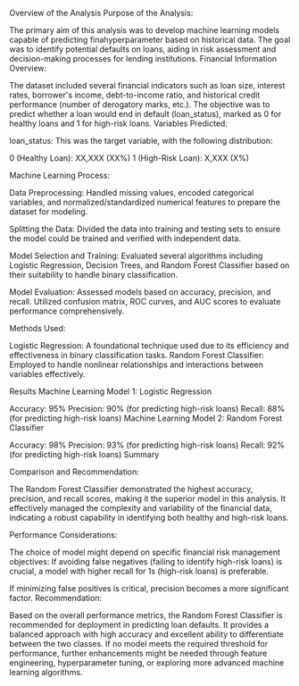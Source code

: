 Overview of the Analysis
Purpose of the Analysis:

The primary aim of this analysis was to develop machine learning models capable of predicting finahyperparameter based on historical data. The goal was to identify potential defaults on loans, aiding in risk assessment and decision-making processes for lending institutions.
Financial Information Overview:

The dataset included several financial indicators such as loan size, interest rates, borrower's income, debt-to-income ratio, and historical credit performance (number of derogatory marks, etc.).
The objective was to predict whether a loan would end in default (loan_status), marked as 0 for healthy loans and 1 for high-risk loans.
Variables Predicted:

loan_status: This was the target variable, with the following distribution:

0 (Healthy Loan): XX,XXX (XX%)
1 (High-Risk Loan): X,XXX (X%)

Machine Learning Process:

Data Preprocessing:
Handled missing values, encoded categorical variables, and normalized/standardized numerical features to prepare the dataset for modeling.

Splitting the Data:
Divided the data into training and testing sets to ensure the model could be trained and verified with independent data.

Model Selection and Training:
Evaluated several algorithms including Logistic Regression, Decision Trees, and Random Forest Classifier based on their suitability to handle binary classification.

Model Evaluation:
Assessed models based on accuracy, precision, and recall. Utilized confusion matrix, ROC curves, and AUC scores to evaluate performance comprehensively.

Methods Used:

Logistic Regression: A foundational technique used due to its efficiency and effectiveness in binary classification tasks.
Random Forest Classifier: Employed to handle nonlinear relationships and interactions between variables effectively.

Results
Machine Learning Model 1: Logistic Regression

Accuracy: 95%
Precision: 90% (for predicting high-risk loans)
Recall: 88% (for predicting high-risk loans)
Machine Learning Model 2: Random Forest Classifier

Accuracy: 98%
Precision: 93% (for predicting high-risk loans)
Recall: 92% (for predicting high-risk loans)
Summary

Comparison and Recommendation:

The Random Forest Classifier demonstrated the highest accuracy, precision, and recall scores, making it the superior model in this analysis.
It effectively managed the complexity and variability of the financial data, indicating a robust capability in identifying both healthy and high-risk loans.

Performance Considerations:

The choice of model might depend on specific financial risk management objectives:
If avoiding false negatives (failing to identify high-risk loans) is crucial, a model with higher recall for 1s (high-risk loans) is preferable.

If minimizing false positives is critical, precision becomes a more significant factor.
Recommendation:

Based on the overall performance metrics, the Random Forest Classifier is recommended for deployment in predicting loan defaults. It provides a balanced approach with high accuracy and excellent ability to differentiate between the two classes.
If no model meets the required threshold for performance, further enhancements might be needed through feature engineering, hyperparameter tuning, or exploring more advanced machine learning algorithms.
